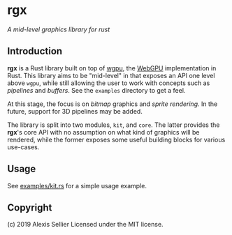 rgx
===

*A mid-level graphics library for rust*

Introduction
------------
**rgx** is a Rust library built on top of [wgpu], the [WebGPU] implementation in Rust. This library
aims to be "mid-level" in that exposes an API one level above `wgpu`, while still allowing
the user to work with concepts such as *pipelines* and *buffers*. See the `examples` directory
to get a feel.

At this stage, the focus is on *bitmap* graphics and *sprite rendering*. In the future, support
for 3D pipelines may be added.

The library is split into two modules, `kit`, and `core`. The latter provides the **rgx**'s core
API with no assumption on what kind of graphics will be rendered, while the former exposes some
useful building blocks for various use-cases.

[wgpu]: https://crates.io/crates/wgpu
[WebGPU]: https://www.w3.org/community/gpu/

Usage
-----
See [examples/kit.rs](examples/kit.rs) for a simple usage example.

Copyright
---------
(c) 2019 Alexis Sellier
Licensed under the MIT license.
